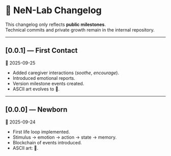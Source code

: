 # 📜 NeN-Lab Changelog

This changelog only reflects **public milestones**.  
Technical commits and private growth remain in the internal repository.

---

## [0.0.1] — First Contact
📅 2025-09-25  
- Added caregiver interactions (*soothe*, *encourage*).  
- Introduced emotional reports.  
- Version milestone events created.  
- ASCII art evolves to 🌿.

---

## [0.0.0] — Newborn
📅 2025-09-24  
- First life loop implemented.  
- Stimulus → emotion → action → state → memory.  
- Blockchain of events introduced.  
- ASCII art: 🌱.
